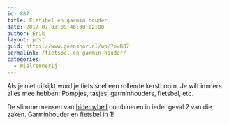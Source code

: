 ```yaml
---
id: 887
title: Fietsbel en garmin houder
date: 2017-07-03T09:46:38+02:00
author: Erik
layout: post
guid: https://www.geensnor.nl/wp/?p=887
permalink: /fietsbel-en-garmin-houder/
categories:
  - Wielrennerij
---
```

Als je niet uitkijkt word je fiets snel een rollende kerstboom. Je wilt immers alles mee hebben: Pompjes, tasjes, garminhouders, fietsbel, etc.

De slimme mensen van <a data-mce-href="https://hidemybell.cc/" href="https://hidemybell.cc/">hidemybell</a> combineren in ieder geval 2 van die zaken. Garminhouder en fietsbel in 1!

<img src="https://www.fiets.nl/app/uploads/2016/03/HideMyBell_weatherproof.jpg" alt="" data-mce-src="https://www.fiets.nl/app/uploads/2016/03/HideMyBell_weatherproof.jpg" />